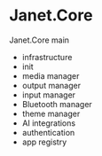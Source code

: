 # Janet.Core

Janet.Core
main
- infrastructure 
- init
- media manager 
- output manager 
- input manager 
- Bluetooth manager 
- theme manager 
- AI integrations 
- authentication 
- app registry